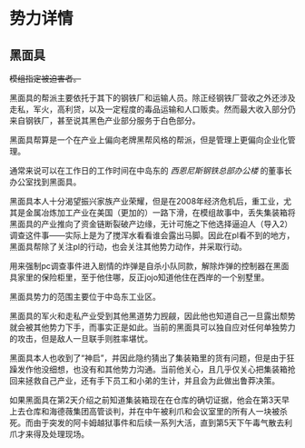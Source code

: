 # 势力详情

## 黑面具

~~模组指定被迫害者。~~ 

黑面具的帮派主要依托于其下的钢铁厂和运输人员。除正经钢铁厂营收之外还涉及走私，军火，高利贷，以及一定程度的毒品运输和人口贩卖。然而最大收入部分仍来自钢铁厂，甚至说其黑色产业部分服务于白色部分。

黑面具帮算是一个在产业上偏向老牌黑帮风格的帮派，但是管理上更偏向企业化管理。

通常来说可以在工作日的工作时间在中岛东的 *西恩尼斯钢铁总部办公楼* 的董事长办公室找到黑面具。

黑面具本人十分渴望振兴家族产业荣耀，但是在2008年经济危机后，重工业，尤其是金属冶炼加工产业在美国（更加的）一路下滑，在模组故事中，丢失集装箱将黑面具的产业推向了资金链断裂破产边缘，无计可施之下他选择逼迫人（导入2）调查这件事——实际上是为了搅浑水看看谁会露出马脚。因此在pl看不到的地方，黑面具帮除了关注pl的行动，也会关注其他势力动作，并采取行动。

用来强制pc调查事件进入剧情的炸弹是自杀小队同款，解除炸弹的控制器在黑面具家里的保险柜里，至于他住哪，反正jojo知道他住在西岸的一个别墅里。

黑面具势力的范围主要位于中岛东工业区。

黑面具的军火和走私产业受到其他黑道势力觊觎，因此他也知道自己一旦露出颓势就会被其他势力下手，而事实正是如此。当前的黑面具可以独自应对任何单独势力的攻击，但是敌人一旦联手则胜率堪忧。

黑面具本人也收到了“神启”，并因此隐约猜出了集装箱里的货有问题，但是由于狂躁发作他没细想，也没有和其他势力沟通。当前他关心，且几乎仅关心把集装箱抢回来拯救自己产业，还有手下员工和小弟的生计，并且会为此做出鲁莽决策。

如果黑面具在第2天介绍之前知道集装箱现在在仓库的确切证据，他会在第3天早上去仓库和海德薇集团高管谈判，并在中午被利爪和会议室里的所有人一块被杀死。而由于突发的阿卡姆越狱事件和后续一系列大活，直到第5天下午毒气散去利爪才来得及处理现场。
